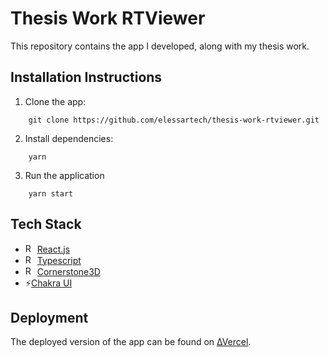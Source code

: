 # Thesis Work RTViewer

This repository contains the app I developed, along with my thesis work.

## Installation Instructions

1. Clone the app:

```
    git clone https://github.com/elessartech/thesis-work-rtviewer.git
```

2. Install dependencies:
```
    yarn
```

3. Run the application
```
    yarn start
```

## Tech Stack

- <img src="https://upload.wikimedia.org/wikipedia/commons/thumb/a/a7/React-icon.svg/1024px-React-icon.svg.png" alt="React Icon" width="15" height="15"> [React.js](https://react.dev/)
- <img src="https://upload.wikimedia.org/wikipedia/commons/thumb/f/f5/Typescript.svg/1024px-Typescript.svg.png" alt="React Icon" width="15" height="15"> [Typescript](https://www.typescriptlang.org/)
- <img src="https://www.cornerstonejs.org/img/cornerstone-logo-badge.png" alt="React Icon" width="15" height="15"> [Cornerstone3D](https://www.cornerstonejs.org/) 
- ⚡️[Chakra UI](https://chakra-ui.com/)

## Deployment

The deployed version of the app can be found on [∆Vercel](https://thesis-work-rtviewer.vercel.app/).